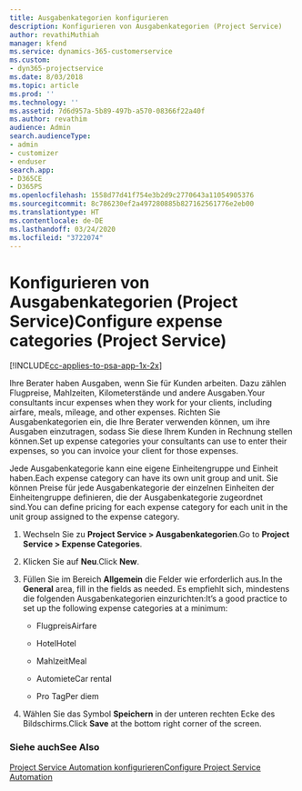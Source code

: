 ```yaml
---
title: Ausgabenkategorien konfigurieren
description: Konfigurieren von Ausgabenkategorien (Project Service)
author: revathiMuthiah
manager: kfend
ms.service: dynamics-365-customerservice
ms.custom:
- dyn365-projectservice
ms.date: 8/03/2018
ms.topic: article
ms.prod: ''
ms.technology: ''
ms.assetid: 7d6d957a-5b89-497b-a570-08366f22a40f
ms.author: revathim
audience: Admin
search.audienceType:
- admin
- customizer
- enduser
search.app:
- D365CE
- D365PS
ms.openlocfilehash: 1558d77d41f754e3b2d9c2770643a11054905376
ms.sourcegitcommit: 8c786230ef2a497280885b827162561776e2eb00
ms.translationtype: HT
ms.contentlocale: de-DE
ms.lasthandoff: 03/24/2020
ms.locfileid: "3722074"
---
```

# <a name="configure-expense-categories-project-service"></a><span data-ttu-id="52296-103">Konfigurieren von Ausgabenkategorien (Project Service)</span><span class="sxs-lookup"><span data-stu-id="52296-103">Configure expense categories (Project Service)</span></span>

[!INCLUDE[cc-applies-to-psa-app-1x-2x](../includes/cc-applies-to-psa-app-1x-2x.md)]

<span data-ttu-id="52296-104">Ihre Berater haben Ausgaben, wenn Sie für Kunden arbeiten. Dazu zählen Flugpreise, Mahlzeiten, Kilometerstände und andere Ausgaben.</span><span class="sxs-lookup"><span data-stu-id="52296-104">Your consultants incur expenses when they work for your clients, including airfare, meals, mileage, and other expenses.</span></span> <span data-ttu-id="52296-105">Richten Sie Ausgabenkategorien ein, die Ihre Berater verwenden können, um ihre Ausgaben einzutragen, sodass Sie diese Ihrem Kunden in Rechnung stellen können.</span><span class="sxs-lookup"><span data-stu-id="52296-105">Set up expense categories your consultants can use to enter their expenses, so you can invoice your client for those expenses.</span></span>  
  
<span data-ttu-id="52296-106">Jede Ausgabenkategorie kann eine eigene Einheitengruppe und Einheit haben.</span><span class="sxs-lookup"><span data-stu-id="52296-106">Each expense category can have its own unit group and unit.</span></span> <span data-ttu-id="52296-107">Sie können Preise für jede Ausgabenkategorie der einzelnen Einheiten der Einheitengruppe definieren, die der Ausgabenkategorie zugeordnet sind.</span><span class="sxs-lookup"><span data-stu-id="52296-107">You can define pricing for each expense category for each unit in the unit group assigned to the expense category.</span></span>  
  
1.  <span data-ttu-id="52296-108">Wechseln Sie zu **Project Service > Ausgabenkategorien**.</span><span class="sxs-lookup"><span data-stu-id="52296-108">Go to **Project Service > Expense Categories**.</span></span>  
  
2.  <span data-ttu-id="52296-109">Klicken Sie auf **Neu**.</span><span class="sxs-lookup"><span data-stu-id="52296-109">Click **New**.</span></span>  
  
3.  <span data-ttu-id="52296-110">Füllen Sie im Bereich **Allgemein** die Felder wie erforderlich aus.</span><span class="sxs-lookup"><span data-stu-id="52296-110">In the **General** area, fill in the fields as needed.</span></span> <span data-ttu-id="52296-111">Es empfiehlt sich, mindestens die folgenden Ausgabenkategorien einzurichten:</span><span class="sxs-lookup"><span data-stu-id="52296-111">It’s a good practice to set up the following expense categories at a minimum:</span></span>  
  
    -   <span data-ttu-id="52296-112">Flugpreis</span><span class="sxs-lookup"><span data-stu-id="52296-112">Airfare</span></span>  
  
    -   <span data-ttu-id="52296-113">Hotel</span><span class="sxs-lookup"><span data-stu-id="52296-113">Hotel</span></span>  
  
    -   <span data-ttu-id="52296-114">Mahlzeit</span><span class="sxs-lookup"><span data-stu-id="52296-114">Meal</span></span>  
  
    -   <span data-ttu-id="52296-115">Automiete</span><span class="sxs-lookup"><span data-stu-id="52296-115">Car rental</span></span>  
  
    -   <span data-ttu-id="52296-116">Pro Tag</span><span class="sxs-lookup"><span data-stu-id="52296-116">Per diem</span></span>  
  
4.  <span data-ttu-id="52296-117">Wählen Sie das Symbol **Speichern** in der unteren rechten Ecke des Bildschirms.</span><span class="sxs-lookup"><span data-stu-id="52296-117">Click **Save** at the bottom right corner of the screen.</span></span>  
  
### <a name="see-also"></a><span data-ttu-id="52296-118">Siehe auch</span><span class="sxs-lookup"><span data-stu-id="52296-118">See Also</span></span>  
 [<span data-ttu-id="52296-119">Project Service Automation konfigurieren</span><span class="sxs-lookup"><span data-stu-id="52296-119">Configure Project Service Automation</span></span>](../project-service/configure.md)
